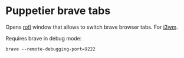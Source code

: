 # Puppetier brave tabs

Opens [rofi](https://github.com/davatorium/rofi) window that allows to switch brave browser tabs. For [i3wm](https://github.com/i3/i3).

Requires brave in debug mode:

`brave --remote-debugging-port=9222`
